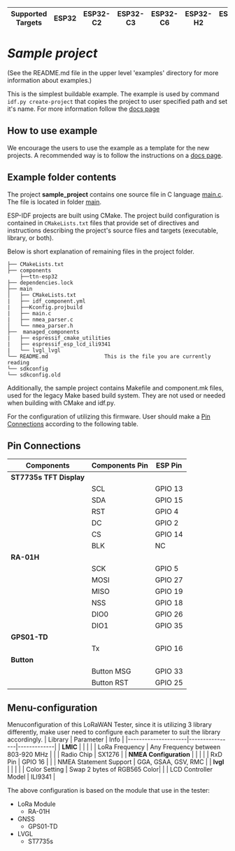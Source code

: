 | Supported Targets | ESP32 | ESP32-C2 | ESP32-C3 | ESP32-C6 | ESP32-H2 | ESP32-S2 | ESP32-S3 |
| ----------------- | ----- | -------- | -------- | -------- | -------- | -------- | -------- |

# _Sample project_

(See the README.md file in the upper level 'examples' directory for more information about examples.)

This is the simplest buildable example. The example is used by command `idf.py create-project`
that copies the project to user specified path and set it's name. For more information follow the [docs page](https://docs.espressif.com/projects/esp-idf/en/latest/api-guides/build-system.html#start-a-new-project)



## How to use example
We encourage the users to use the example as a template for the new projects.
A recommended way is to follow the instructions on a [docs page](https://docs.espressif.com/projects/esp-idf/en/latest/api-guides/build-system.html#start-a-new-project).

## Example folder contents

The project **sample_project** contains one source file in C language [main.c](main/main.c). The file is located in folder [main](main).

ESP-IDF projects are built using CMake. The project build configuration is contained in `CMakeLists.txt`
files that provide set of directives and instructions describing the project's source files and targets
(executable, library, or both). 

Below is short explanation of remaining files in the project folder.

```
├── CMakeLists.txt
├── components
    ├──ttn-esp32
├── dependencies.lock
├── main
│   ├── CMakeLists.txt
|   ├── idf_component.yml
|   ├──Kconfig.projbuild
|   ├── main.c
|   ├── nmea_parser.c
│   └── nmea_parser.h
├──  managed_components
|   ├── espressif_cmake_utilities
|   ├── espressif_esp_lcd_ili9341
|   └── lvgl_lvgl 
└── README.md                  This is the file you are currently reading
└── sdkconfig
└── sdkconfig.old
```
Additionally, the sample project contains Makefile and component.mk files, used for the legacy Make based build system. 
They are not used or needed when building with CMake and idf.py.

For the configuration of utilizing this firmware. User should make a [Pin Connections](#pin-connections) according to the following table.

## Pin Connections

| Components          | Components Pin | ESP Pin     |
|---------------------|----------------|-------------|
| **ST7735s TFT Display** |                |             |
|                     | SCL            | GPIO 13     |
|                     | SDA            | GPIO 15     |
|                     | RST            | GPIO 4      |
|                     | DC             | GPIO 2      |
|                     | CS             | GPIO 14     |
|                     | BLK            | NC          |
| **RA-01H**          |                |             |
|                     | SCK            | GPIO 5      |
|                     | MOSI           | GPIO 27     |
|                     | MISO           | GPIO 19     |
|                     | NSS            | GPIO 18     |
|                     | DIO0           | GPIO 26     |
|                     | DIO1           | GPIO 35     |
| **GPS01-TD**        |                |             |
|                     | Tx             | GPIO 16     |
| **Button**          |                |             |
|                     | Button MSG     | GPIO 33     |
|                     | Button RST     | GPIO 25     |

## Menu-configuration

Menuconfiguration of this LoRaWAN Tester, since it is utilizing 3 library differently, make user need to configure each parameter to suit the library accordingly.
| Library          | Parameter | Info     |
|---------------------|----------------|-------------|
| **LMIC**                |                |                                    |
|                         | LoRa Frequency | Any Frequency between 803-920 MHz  |
|                         | Radio Chip     | SX1276                             |
| **NMEA Configuration**  |                          |                     |
|                     | RxD Pin                      | GPIO 16             |
|                     | NMEA Statement Support       | GGA, GSAA, GSV, RMC |
| **lvgl**            |                           |                             |
|                     | Color Setting             | Swap 2 bytes of RGB565 Color|
|                     | LCD Controller Model      |   ILI9341                   |

The above configuration is based on the module that use in the tester:
- LoRa Module
  - RA-01H
- GNSS
  - GPS01-TD
- LVGL
  - ST7735s
